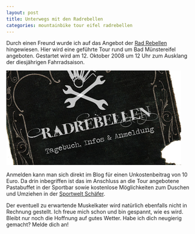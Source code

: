 ```yaml
---
layout: post
title: Unterwegs mit den Radrebellen
categories: mountainbike tour eifel radrebellen
---
```


Durch einen Freund wurde ich auf das Angebot der [Rad Rebellen](http://www.rad-rebellen.de) hingewiesen. Hier wird eine geführte Tour rund um Bad Münstereifel angeboten. Gestartet wird am 12. Oktober 2008 um 12 Uhr zum Ausklang der diesjährigen Fahrradsaison.

![Logo der Radrebellen](/images/2008-09-22/radrebellen.jpg)

Anmelden kann man sich direkt im Blog für einen Unkostenbeitrag von 10 Euro. Da drin inbegriffen ist das im Anschluss an die Tour angebotene Pastabuffet in der Sportbar sowie kostenlose Möglichkeiten zum Duschen und Umziehen in der [Sportwelt Schäfer](http://www.sportwelt-schaefer.de).

Der eventuell zu erwartende Muskelkater wird natürlich ebenfalls nicht in Rechnung gestellt. Ich freue mich schon und bin gespannt, wie es wird. Bleibt nur noch die Hoffnung auf gutes Wetter. Habe ich dich neugierig gemacht? Melde dich an!
